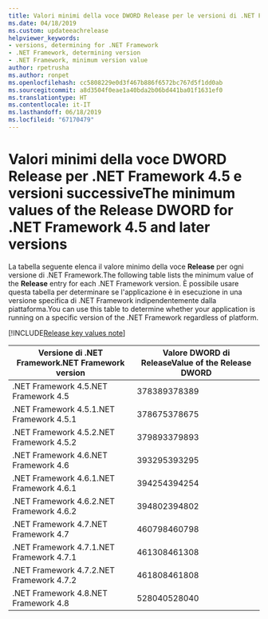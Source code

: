 ```yaml
---
title: Valori minimi della voce DWORD Release per le versioni di .NET Framework
ms.date: 04/18/2019
ms.custom: updateeachrelease
helpviewer_keywords:
- versions, determining for .NET Framework
- .NET Framework, determining version
- .NET Framework, minimum version value
author: rpetrusha
ms.author: ronpet
ms.openlocfilehash: cc5808229e0d3f467b886f6572bc767d5f1dd0ab
ms.sourcegitcommit: a8d3504f0eae1a40bda2b06bd441ba01f1631ef0
ms.translationtype: HT
ms.contentlocale: it-IT
ms.lasthandoff: 06/18/2019
ms.locfileid: "67170479"
---
```

# <a name="the-minimum-values-of-the-release-dword-for-net-framework-45-and-later-versions"></a><span data-ttu-id="55004-102">Valori minimi della voce DWORD Release per .NET Framework 4.5 e versioni successive</span><span class="sxs-lookup"><span data-stu-id="55004-102">The minimum values of the Release DWORD for .NET Framework 4.5 and later versions</span></span>

<span data-ttu-id="55004-103">La tabella seguente elenca il valore minimo della voce **Release** per ogni versione di .NET Framework.</span><span class="sxs-lookup"><span data-stu-id="55004-103">The following table lists the minimum value of the **Release** entry for each .NET Framework version.</span></span> <span data-ttu-id="55004-104">È possibile usare questa tabella per determinare se l'applicazione è in esecuzione in una versione specifica di .NET Framework indipendentemente dalla piattaforma.</span><span class="sxs-lookup"><span data-stu-id="55004-104">You can use this table to determine whether your application is running on a specific version of the .NET Framework regardless of platform.</span></span>

[!INCLUDE[Release key values note](~/includes/version-keys-note.md)]

|<span data-ttu-id="55004-105">Versione di .NET Framework</span><span class="sxs-lookup"><span data-stu-id="55004-105">.NET Framework version</span></span>|<span data-ttu-id="55004-106">Valore DWORD di Release</span><span class="sxs-lookup"><span data-stu-id="55004-106">Value of the Release DWORD</span></span>|
|--------------------------------|-------------|
|<span data-ttu-id="55004-107">.NET Framework 4.5</span><span class="sxs-lookup"><span data-stu-id="55004-107">.NET Framework 4.5</span></span>|<span data-ttu-id="55004-108">378389</span><span class="sxs-lookup"><span data-stu-id="55004-108">378389</span></span>|
|<span data-ttu-id="55004-109">.NET Framework 4.5.1</span><span class="sxs-lookup"><span data-stu-id="55004-109">.NET Framework 4.5.1</span></span>|<span data-ttu-id="55004-110">378675</span><span class="sxs-lookup"><span data-stu-id="55004-110">378675</span></span>|
|<span data-ttu-id="55004-111">.NET Framework 4.5.2</span><span class="sxs-lookup"><span data-stu-id="55004-111">.NET Framework 4.5.2</span></span>|<span data-ttu-id="55004-112">379893</span><span class="sxs-lookup"><span data-stu-id="55004-112">379893</span></span>|
|<span data-ttu-id="55004-113">.NET Framework 4.6</span><span class="sxs-lookup"><span data-stu-id="55004-113">.NET Framework 4.6</span></span>|<span data-ttu-id="55004-114">393295</span><span class="sxs-lookup"><span data-stu-id="55004-114">393295</span></span>|
|<span data-ttu-id="55004-115">.NET Framework 4.6.1</span><span class="sxs-lookup"><span data-stu-id="55004-115">.NET Framework 4.6.1</span></span>|<span data-ttu-id="55004-116">394254</span><span class="sxs-lookup"><span data-stu-id="55004-116">394254</span></span>|
|<span data-ttu-id="55004-117">.NET Framework 4.6.2</span><span class="sxs-lookup"><span data-stu-id="55004-117">.NET Framework 4.6.2</span></span>|<span data-ttu-id="55004-118">394802</span><span class="sxs-lookup"><span data-stu-id="55004-118">394802</span></span>|
|<span data-ttu-id="55004-119">.NET Framework 4.7</span><span class="sxs-lookup"><span data-stu-id="55004-119">.NET Framework 4.7</span></span>|<span data-ttu-id="55004-120">460798</span><span class="sxs-lookup"><span data-stu-id="55004-120">460798</span></span>|
|<span data-ttu-id="55004-121">.NET Framework 4.7.1</span><span class="sxs-lookup"><span data-stu-id="55004-121">.NET Framework 4.7.1</span></span>|<span data-ttu-id="55004-122">461308</span><span class="sxs-lookup"><span data-stu-id="55004-122">461308</span></span>|
|<span data-ttu-id="55004-123">.NET Framework 4.7.2</span><span class="sxs-lookup"><span data-stu-id="55004-123">.NET Framework 4.7.2</span></span>|<span data-ttu-id="55004-124">461808</span><span class="sxs-lookup"><span data-stu-id="55004-124">461808</span></span>|
|<span data-ttu-id="55004-125">.NET Framework 4.8</span><span class="sxs-lookup"><span data-stu-id="55004-125">.NET Framework 4.8</span></span>|<span data-ttu-id="55004-126">528040</span><span class="sxs-lookup"><span data-stu-id="55004-126">528040</span></span>|
